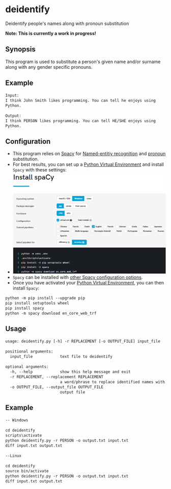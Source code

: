 # deidentify
Deidentify people's names along with pronoun substitution

**Note: This is currently a work in progress!**

## Synopsis

This program is used to substitute a person's given name and/or surname along with any gender specific pronouns.

## Example

```
Input:
I think John Smith likes programming. You can tell he enjoys using Python.

Output:
I think PERSON likes programming. You can tell HE/SHE enjoys using Python.
```

## Configuration

* This program relies on [Spacy](https://spacy.io/) for [Named-entitiy recognition](https://en.wikipedia.org/wiki/Named-entity_recognition) and [pronoun](https://en.wikipedia.org/wiki/Pronoun) substitution.
* For best results, you can set up a [Python Virtual Environment](https://docs.python.org/3/library/venv.html) and install `Spacy` with these settings:
* ![Spacy Settings](spacy_settings.png)
* `Spacy` can be installed with [other Spacy configuration options](https://spacy.io/usage).
* Once you have activated your [Python Virtual Environment](https://docs.python.org/3/library/venv.html), you can then install `Spacy`:

```shell
python -m pip install --upgrade pip
pip install setuptools wheel
pip install spacy
python -m spacy download en_core_web_trf
```

## Usage
```
usage: deidentify.py [-h] -r REPLACEMENT [-o OUTPUT_FILE] input_file

positional arguments:
  input_file            text file to deidentify

optional arguments:
  -h, --help            show this help message and exit
  -r REPLACEMENT, --replacement REPLACEMENT
                        a word/phrase to replace identified names with
  -o OUTPUT_FILE, --output_file OUTPUT_FILE
                        output file
```

## Example

```shell
-- Windows 

cd deidentify
scripts\activate
python deidentify.py -r PERSON -o output.txt input.txt
diff input.txt output.txt

--Linux

cd deidentify
source bin/activate
python deidentify.py -r PERSON -o output.txt input.txt
diff input.txt output.txt
```
